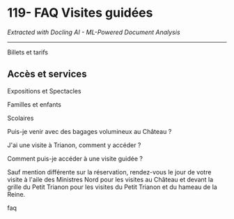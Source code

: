 # 119- FAQ Visites guidées

*Extracted with Docling AI - ML-Powered Document Analysis*

---

Billets et tarifs

## Accès et services

Expositions et Spectacles

Familles et enfants

Scolaires

Puis-je venir avec des bagages volumineux au Château ?

J'ai une visite à Trianon, comment y accéder ?

Comment puis-je accéder à une visite guidée ?

Sauf mention différente sur la réservation, rendez-vous le jour de votre visite à l'aile des Ministres Nord pour les visites au Château et devant la grille du Petit Trianon pour les visites du Petit Trianon et du hameau de la Reine.

faq

<!-- image -->